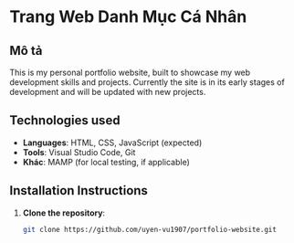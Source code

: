 # Trang Web Danh Mục Cá Nhân

## Mô tả
This is my personal portfolio website, built to showcase my web development skills and projects. Currently the site is in its early stages of development and will be updated with new projects.
## Technologies used
- **Languages**: HTML, CSS, JavaScript (expected)
- **Tools**: Visual Studio Code, Git
- **Khác**: MAMP (for local testing, if applicable)

## Installation Instructions
1. **Clone the repository**:
   ```bash
   git clone https://github.com/uyen-vu1907/portfolio-website.git
